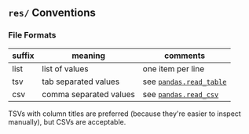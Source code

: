 ## `res/` Conventions ##
### File Formats ###

| suffix | meaning                | comments                       |
| ----   | ----                   | ----                           |
| list   | list of values         | one item per line              |
| tsv    | tab separated values   | see [`pandas.read_table`][prt] |
| csv    | comma separated values | see [`pandas.read_csv`][prc]   |

[prt]: <http://pandas.pydata.org/pandas-docs/stable/generated/pandas.io.parsers.read_table.html>
[prc]: <http://pandas.pydata.org/pandas-docs/stable/generated/pandas.io.parsers.read_csv.html>

TSVs with column titles are preferred (because they're easier to inspect
manually), but CSVs are acceptable.
